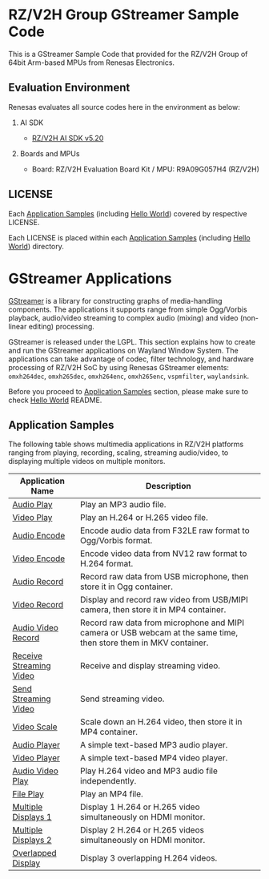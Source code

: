 # RZ/V2H Group GStreamer Sample Code

This is a GStreamer Sample Code that provided for the RZ/V2H Group of 64bit Arm-based MPUs from Renesas Electronics.

## Evaluation Environment

Renesas evaluates all source codes here in the environment as below:

1. AI SDK
    * [RZ/V2H AI SDK v5.20](https://renesas-rz.github.io/rzv_ai_sdk/5.10/getting_started.html)

2. Boards and MPUs
    * Board: RZ/V2H Evaluation Board Kit / MPU: R9A09G057H4 (RZ/V2H)

## LICENSE

Each [Application Samples](#application-samples) (including [Hello World](#hello-world)) covered by respective LICENSE.

Each LICENSE is placed within each [Application Samples](#application-samples) (including [Hello World](#hello-world)) directory.

# GStreamer Applications

[GStreamer](https://gstreamer.freedesktop.org/) is a library for constructing graphs of media-handling components. The applications it supports range from simple Ogg/Vorbis playback, audio/video streaming to complex audio (mixing) and video (non-linear editing) processing.

GStreamer is released under the LGPL. This section explains how to create and run the GStreamer applications on Wayland Window System. The applications can take advantage of codec, filter technology, and hardware processing of RZ/V2H SoC by using Renesas GStreamer elements: `omxh264dec`, `omxh265dec`, `omxh264enc`, `omxh265enc`, `vspmfilter`, `waylandsink`.

Before you proceed to [Application Samples](#application-samples) section, please make sure to check [Hello World](00_gst-helloworld) README.

## Application Samples

The following table shows multimedia applications in RZ/V2H platforms ranging from playing, recording, scaling, streaming audio/video, to displaying multiple videos on multiple monitors.

| Application Name | Description |
| ---------------- | ----------- |
| [Audio Play](01_gst-audioplay) | Play an MP3 audio file. |
| [Video Play](02_gst-videoplay) | Play an H.264 or H.265 video file. |
| [Audio Encode](03_gst-audioencode) | Encode audio data from F32LE raw format to Ogg/Vorbis format. |
| [Video Encode](04_gst-videoencode) | Encode video data from NV12 raw format to H.264 format. |
| [Audio Record](05_gst-audiorecord) | Record raw data from USB microphone, then store it in Ogg container. |
| [Video Record](06_gst-videorecord) | Display and record raw video from USB/MIPI camera, then store it in MP4 container. |
| [Audio Video Record](07_gst-audiovideorecord) | Record raw data from microphone and MIPI camera or USB webcam at the same time, then store them in MKV container. |
| [Receive Streaming Video](08_gst-receivestreamingvideo) | Receive and display streaming video. |
| [Send Streaming Video](09_gst-sendstreamingvideo) | Send streaming video. |
| [Video Scale](10_gst-videoscale) | Scale down an H.264 video, then store it in MP4 container. |
| [Audio Player](11_gst-audioplayer) | A simple text-based MP3 audio player. |
| [Video Player](12_gst-videoplayer) | A simple text-based MP4 video player. |
| [Audio Video Play](13_gst-audiovideoplay) | Play H.264 video and MP3 audio file independently. |
| [File Play](14_gst-fileplay) | Play an MP4 file. |
| [Multiple Displays 1](15_gst-multipledisplays1) | Display 1 H.264 or H.265 video simultaneously on HDMI monitor. |
| [Multiple Displays 2](16_gst-multipledisplays2) | Display 2 H.264 or H.265 videos simultaneously on HDMI monitor. |
| [Overlapped Display](17_gst-lappeddisplay) | Display 3 overlapping H.264 videos. |

